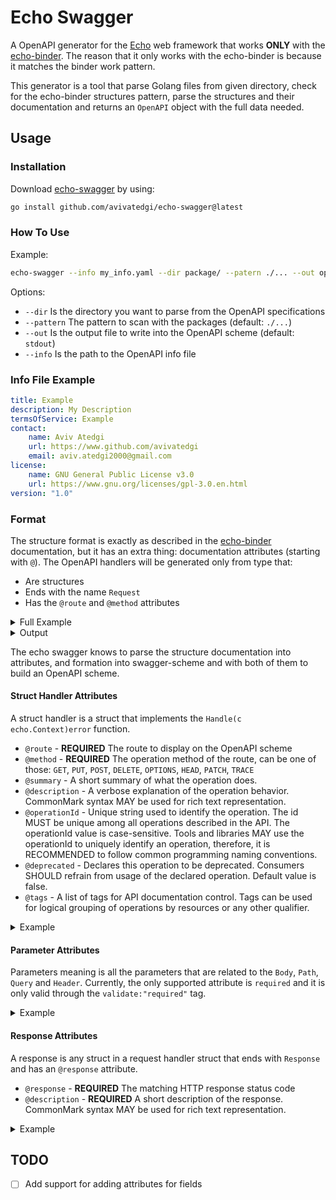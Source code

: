 # Echo Swagger

A OpenAPI generator for the [Echo](https://echo.labstack.com/) web framework that works **ONLY** with the [echo-binder](https://github.com/avivatedgi/echo-binder). The reason that it only works with the echo-binder is because it matches the binder work pattern.

This generator is a tool that parse Golang files from given directory, check for the echo-binder structures pattern, parse the structures and their documentation and returns an `OpenAPI` object with the full data needed.

## Usage

### Installation

Download [echo-swagger](https://github.com/avivatedgi/echo-swagger) by using:

```bash
go install github.com/avivatedgi/echo-swagger@latest
```

### How To Use

Example:

```bash
echo-swagger --info my_info.yaml --dir package/ --patern ./... --out openapi.yaml
```

Options:

* `--dir` Is the directory you want to parse from the OpenAPI specifications
* `--pattern` The pattern to scan with the packages (default: `./...`)
* `--out` Is the output file to write into the OpenAPI scheme (default: `stdout`)
* `--info` Is the path to the OpenAPI info file

### Info File Example

```yaml
title: Example
description: My Description
termsOfService: Example
contact:
    name: Aviv Atedgi
    url: https://www.github.com/avivatedgi
    email: aviv.atedgi2000@gmail.com
license:
    name: GNU General Public License v3.0
    url: https://www.gnu.org/licenses/gpl-3.0.en.html
version: "1.0"
```

### Format

The structure format is exactly as described in the [echo-binder](https://github.com/avivatedgi/echo-binder) documentation, but it has an extra thing: documentation attributes (starting with `@`). The OpenAPI handlers will be generated only from type that:

* Are structures
* Ends with the name `Request`
* Has the `@route` and `@method` attributes

<details>
  <summary>Full Example</summary>

```go
type CommonHeader struct {
    JWT            string `binder:"jwt"`
    AcceptLanguage string `binder:"Accept-Language"`
}

type CommonResponse struct {
    StatusCode int `json:"status_code"`
}

// @route /users/{id}
// @method PUT
// @summary A little summary about this route - update user by id.
// @description Some description about this route.
// A description can also be multi-line.
// This route update the user by it's id.
// @operationId update-user-by-id
// @tags "First Tag" SecondTag
type UpdateUserByIdRequest struct {
    Body struct {
        // will be required because of the go-playground/validator validate required tag.
        Username string `json:"username" validate:"required"`
    }

    Header struct {
        // will embed the `CommonHeader` fields
        CommonHeader
    }

    Path struct {
        Id string `binder:"id"`
    }

    Query struct {
        Age int `binder:"age"`
    }

    // @response 200
    // @description A success response
    OKResponse struct {
        CommonResponse
    }

    // @response 400
    // @description A bad response
    BadRequestResponse struct {
        CommonResponse
    }
}
```

</details>

<details>
  <summary>Output</summary>

```yaml
openapi: 3.0.0
info:
    title: Example
    description: My Description
    termsOfService: Example
    contact:
        name: Aviv Atedgi
        url: https://www.github.com/avivatedgi
        email: aviv.atedgi2000@gmail.com
    license:
        name: GNU General Public License v3.0
        url: https://www.gnu.org/licenses/gpl-3.0.en.html
    version: "1.0"
paths:
    /users/{id}:
        put:
            tags:
                - First Tag
                - SecondTag
            summary: A little summary about this route - update user by id.
            description: Some description about this route. A description can also be multi-line. This route update the user by it's id.
            operationId: update-user-by-id
            parameters:
                - name: Accept-Language
                  in: header
                  required: false
                  schema:
                    type: string
                - name: jwt
                  in: header
                  required: false
                  schema:
                    type: string
                - name: id
                  in: path
                  required: true
                  schema:
                    type: string
                - name: age
                  in: query
                  required: false
                  schema:
                    type: integer
            requestBody:
                content:
                    application/json:
                        schema:
                            type: object
                            properties:
                                username:
                                    type: string
                            required:
                                - username
            responses:
                "200":
                    description: A success response
                    content:
                        application/json:
                            schema:
                                type: object
                                properties:
                                    status_code:
                                        type: integer
                                description: A success response
                "400":
                    description: A bad response
                    content:
                        application/json:
                            schema:
                                type: object
                                properties:
                                    status_code:
                                        type: integer
                                description: A bad response
```
</details>

The echo swagger knows to parse the structure documentation into attributes, and formation into swagger-scheme and with both of them to build an OpenAPI scheme.

#### Struct Handler Attributes

A struct handler is a struct that implements the `Handle(c echo.Context)error` function.

* `@route` - **REQUIRED** The route to display on the OpenAPI scheme
* `@method` - **REQUIRED** The operation method of the route, can be one of those: `GET`,  `PUT`,  `POST`,  `DELETE`,  `OPTIONS`,  `HEAD`,  `PATCH`,  `TRACE`
* `@summary` - A short summary of what the operation does.
* `@description` - A verbose explanation of the operation behavior. CommonMark syntax MAY be used for rich text representation.
* `@operationId` - Unique string used to identify the operation. The id MUST be unique among all operations described in the API. The operationId value is case-sensitive. Tools and libraries MAY use the operationId to uniquely identify an operation, therefore, it is RECOMMENDED to follow common programming naming conventions.
* `@deprecated` - Declares this operation to be deprecated. Consumers SHOULD refrain from usage of the declared operation. Default value is false.
* `@tags` - A list of tags for API documentation control. Tags can be used for logical grouping of operations by resources or any other qualifier.

<details>
  <summary>Example</summary>

```go
// @route /users/{id}
// @method PUT
// @summary A little summary about this route - update user by id.
// @description Some description about this route.
// A description can also be multi-line.
// This route update the user by it's id.
// @operationId update-user-by-id
// @tags Users Updates
type UpdateUserByIdRequest struct {}
```

</details>

#### Parameter Attributes

Parameters meaning is all the parameters that are related to the `Body`, `Path`, `Query` and `Header`. Currently, the only supported attribute is `required` and it is only valid through the `validate:"required"` tag.

<details>
  <summary>Example</summary>

  ```go
  // @route /example
  // @method PUT
  type ExampleRequest struct {
    Query struct {
        // This field will be required because of the validate:"required" tag.
        Page int `binder:"page" validate:"required"`
    }
  }
  ```

</details>

#### Response Attributes

A response is any struct in a request handler struct that ends with `Response` and has an `@response` attribute.

* `@response` - **REQUIRED** The matching HTTP response status code
* `@description` - **REQUIRED** A short description of the response. CommonMark syntax MAY be used for rich text representation.

<details>
  <summary>Example</summary>

  ```go
    // @response 200
    // @description A success response
    OKResponse struct {
        Status int `json:"status"`
    }

    // @response 400
    // @description A bad response
    BadRequestResponse struct {
        Error string `json:"error"`
        Data  struct {
            Location string `json:"location"`
        } `json:"data"`
    }
  ```

</details>

## TODO

* [ ] Add support for adding attributes for fields
